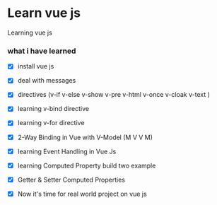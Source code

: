 # Learn vue js 

Learning vue js 



### what i have learned

- [x] install vue js  
- [x] deal with messages
- [x] directives (v-if v-else v-show v-pre v-html v-once v-cloak v-text )
- [x] learning v-bind directive
- [x] learning v-for directive
- [x] 2-Way Binding in Vue with V-Model (M V V M)
- [x] learning Event Handling in Vue Js
- [x] learning Computed Property build two example
- [x] Getter & Setter Computed Properties
- [x] Now it's time for real world project on vue js







